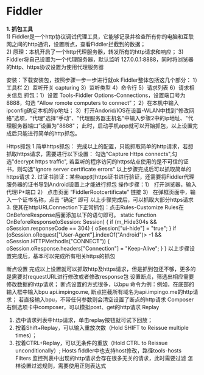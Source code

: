 # Fiddler
**1. 抓包工具**<br>
     1) Fiddler是一个http协议调试代理工具，它能够记录并检查所有你的电脑和互联网之间的http通讯，设置断点，查看Fiddler拦截到的数据；<br>
     2) 原理：本机开启了一个http代理服务器，转发所有的http请求和响应；
     3) Fiddler将自己设置为一个代理服务器，默认监听 127.0.0.1:8888，同时将浏览器的http、https协议设置为使用代理服务器
            
安装：下载安装包，按照步骤一步一步进行就ok
Fiddler整体包括这几个部分：
1）工具栏
2）监听开关 capturing
3）监听类型
4）命令行
5）请求列表
6）请求相关信息
抓包：1）设置 Tools-Fiddler Options-Connections，设置端口号为8888，勾选 “Allow romote computers to connect”；
           2）在本机中输入ipconfig确定本机的ip地址；
           3）打开Andorid/IOS在设置-WLAN中找到“修改网络”选项，“代理”选择“手动”、"代理服务器主机名"中输入步骤2中的ip地址、"代理服务器端口”设置为"8888"；
此时，启动手机app就可以开始抓包，以上设置完成后只能进行简单的http抓包。

Https抓包
1.简单https抓包： 完成以上的配置，只能抓取简单的http请求，若想抓取https请求，需要进行以下设置：
勾选"Capture Https connects",勾选"decrypt https traffic", 若监听的程序访问的https站点使用的是不可信的证书，则勾选"Ignore server certificate errors"
以上步骤完成后可以抓取简单的https请求
2. 过证书验证：某些app对https证书进行验证，还需要将Fiddler代理服务器的证书导到Android设置上才能进行抓包
    操作步骤：1） 打开浏览器，输入代理IP+端口
                     2） 点击页面 “FiddlerRootcertificate” 链接
                     3） 在弹框页面中，输入一个证书名称，点击 “确定” 即可
以上步骤完成后，可以抓取大部分https请求
3. 使其在httpURLConnection下正常抓包：点击Rules-Customize Rules在OnBeforeResponse后面添加以下的语句即可。
     static function OnBeforeResponse(oSession: Session) {
        if (m_Hide304s && oSession.responseCode == 304) {
            oSession["ui-hide"] = "true";
        }
       if (oSession.oRequest["User-Agent"].indexOf("Android")> -1 && oSession.HTTPMethodIs("CONNECT")) {
           oSession.oResponse.headers["Connection"] = "Keep-Alive"; }
    } 
以上步骤设置完成后，基本可以完成所有相关https的抓包

断点设置
完成以上设置就可以抓取http及https请求，但是抓到包还不够，更多的是需要对requestURL进行修改或者修改response包
设置断点，筛选出相应需要修改数据的http请求；
断点设置的方式很多，以bpu 命令为例：例如，在底部的输入框中输入bpu api.impingo.me, 断点拦截所有域名为api.impingo.me的http请求；
                                   若直接输入bpu，不带任何参数则会清空设置了断点的http请求
Composer
右侧选项卡中composer，可以模拟post、get的http请求
Replay
1) 选中请求列表中http请求，单击replay按钮就可试下回放；
2) 按着Shift+Replay，可以输入重放次数（Hold SHIFT to Reissue multiple times）；
3) 按着CTRL+Replay，可以无条件的重放（Hold CTRL to Reissue unconditionally）;
Hosts
fiddler中也支持host修改，路径tools-hosts
Filters
监控列表中出现的http请求会存在很多无关的请求，此时需要过滤
怎样设置过滤规则，需要使用正则表达式
